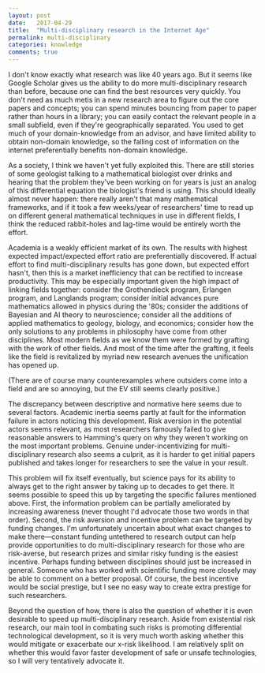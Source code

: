 ```yaml
---
layout: post
date:   2017-04-29
title:  "Multi-disciplinary research in the Internet Age"
permalink: multi-disciplinary
categories: knowledge
comments: true
---
```


I don't know exactly what research was like 40 years ago. But it seems like Google Scholar gives us the ability to do more multi-disciplinary research than before, because one can find the best resources very quickly. You don't need as much metis in a new research area to figure out the core papers and concepts; you can spend minutes bouncing from paper to paper rather than hours in a library; you can easily contact the relevant people in a small subfield, even if they're geographically separated. You used to get much of your domain-knowledge from an advisor, and have limited ability to obtain non-domain knowledge, so the falling cost of information on the internet preferentially benefits non-domain knowledge.

As a society, I think we haven't yet fully exploited this. There are still stories of some geologist talking to a mathematical biologist over drinks and hearing that the problem they've been working on for years is just an analog of this differential equation the biologist's friend is using. This should ideally almost never happen: there really aren't that many mathematical frameworks, and if it took a few weeks/year of researchers' time to read up on different general mathematical techniques in use in different fields, I think the reduced rabbit-holes and lag-time would be entirely worth the effort.

Academia is a weakly efficient market of its own. The results with highest expected impact/expected effort ratio are preferentially discovered. If actual effort to find multi-disciplinary results has gone down, but expected effort hasn't, then this is a market inefficiency that can be rectified to increase productivity. This may be especially important given the high impact of linking fields together: consider the Grothendieck program, Erlangen program, and Langlands program; consider initial advances pure mathematics allowed in physics during the '80s; consider the additions of Bayesian and AI theory to neuroscience; consider all the additions of applied mathematics to geology, biology, and economics; consider how the only solutions to any problems in philosophy have come from other disciplines. Most modern fields as we know them were formed by grafting with the work of other fields. And most of the time after the grafting, it feels like the field is revitalized by myriad new research avenues the unification has opened up. 

(There are of course many counterexamples where outsiders come into a field and are so annoying, but the EV still seems clearly positive.)

The discrepancy between descriptive and normative here seems due to several factors. Academic inertia seems partly at fault for the information failure in actors noticing this development. Risk aversion in the potential actors seems relevant, as most researchers famously failed to give reasonable answers to Hamming's query on why they weren't working on the most important problems. Genuine under-incentivizing for multi-disciplinary research also seems a culprit, as it is harder to get initial papers published and takes longer for researchers to see the value in your result.

This problem will fix itself eventually, but science pays for its ability to always get to the right answer by taking up to decades to get there. It seems possible to speed this up by targeting the specific failures mentioned above. First, the information problem can be partially ameliorated by increasing awareness (never thought I'd advocate those two words in that order). Second, the risk aversion and incentive problem can be targeted by funding changes. I'm unfortunately uncertain about what exact changes to make there—constant funding untethered to research output can help provide opportunities to do multi-disciplinary research for those who are risk-averse, but research prizes and similar risky funding is the easiest incentive. Perhaps funding between disciplines should just be increased in general. Someone who has worked with scientific funding more closely may be able to comment on a better proposal. Of course, the best incentive would be social prestige, but I see no easy way to create extra prestige for such researchers.

Beyond the question of how, there is also the question of whether it is even desirable to speed up multi-disciplinary research. Aside from existential risk research, our main tool in combating such risks is promoting differential technological development, so it is very much worth asking whether this would mitigate or exacerbate our x-risk likelihood. I am relatively split on whether this would favor faster development of safe or unsafe technologies, so I will very tentatively advocate it.